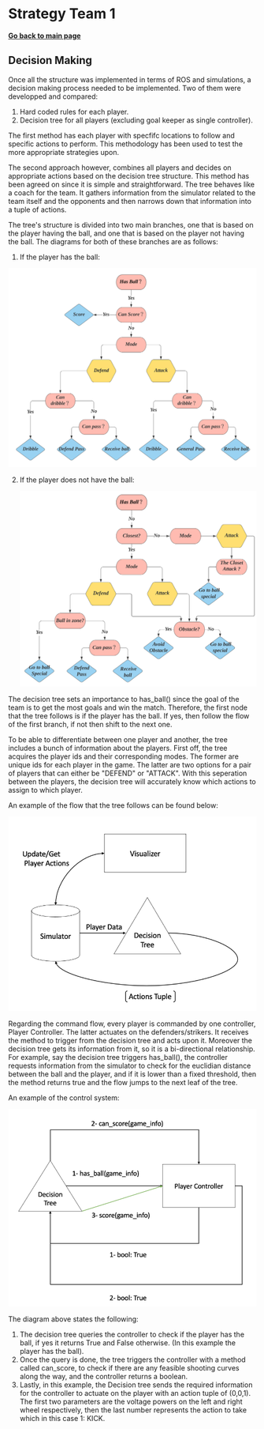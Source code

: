 # **Strategy Team 1**

**[Go back to main page](../../Documentation.md)**

## Decision Making

Once all the structure was implemented in terms of ROS and simulations, a decision making process needed to be implemented. Two of them were developped and compared:

1. Hard coded rules for each player.
2. Decision tree for all players (excluding goal keeper as single controller).

The first method has each player with specfifc locations to follow and specific actions to perform. This methodology has been used to test the more appropriate strategies upon.

The second approach however, combines all players and decides on appropriate actions based on the decision tree structure. This method has been agreed on since it is simple and straightforward. The tree behaves like a coach for the team. It gathers information from the simulator related to the team itself and the opponents and then narrows down that information into a tuple of actions. 

The tree's structure is divided into two main branches, one that is based on the player having the ball, and one that is based on the player not having the ball. The diagrams for both of these branches are as follows:

1. If the player has the ball:

<p align="center">
  <img src="../../Images/Decision_Tree_1.svg" />
</p>

2. If the player does not have the ball:

   <p align="center">
     <img src="../../Images/Decision_Tree_2.svg" />
   </p>

The decision tree sets an importance to has_ball() since the goal of the team is to get the most goals and win the match. Therefore, the first node that the tree follows is if the player has the ball. If yes, then follow the flow of the first branch, if not then shift to the next one.

To be able to differentiate between one player and another, the tree includes a bunch of information about the players. First off, the tree acquires the player ids and their corresponding modes. The former are unique ids for each player in the game. The latter are two options for a pair of players that can either be "DEFEND" or "ATTACK". With this seperation between the players, the decision tree will accurately know which actions to assign to which player.

An example of the flow that the tree follows can be found below:

<p align="center">
  <img src="../../Images/Decision Flow.png" />
</p>



Regarding the command flow, every player is commanded by one controller, Player Controller. The latter actuates on the defenders/strikers. It receives the method to trigger from the decision tree and acts upon it. Moreover the decision tree gets its information from it, so it is a bi-directional relationship. For example, say the decision tree triggers has_ball(), the controller requests information from the simulator to check for the euclidian distance between the ball and the player, and if it is lower than a fixed threshold, then the method returns true and the flow jumps to the next leaf of the tree.

An example of the control system:

<p align="center">
  <img src="../../Images/Control System.png" />
</p>

The diagram above states the following:

1. The decision tree queries the controller to check if the player has the ball, if yes it returns True and False otherwise. (In this example the player has the ball).
2. Once the query is done, the tree triggers the controller with a method called can_score, to check if there are any feasible shooting curves along the way, and the controller returns a boolean.
3. Lastly, in this example, the Decision tree sends the required information for the controller to actuate on the player with an action tuple of (0,0,1). The first two parameters are the voltage powers on the left and right wheel respectively, then the last number represents the action to take which in this case 1: KICK.
